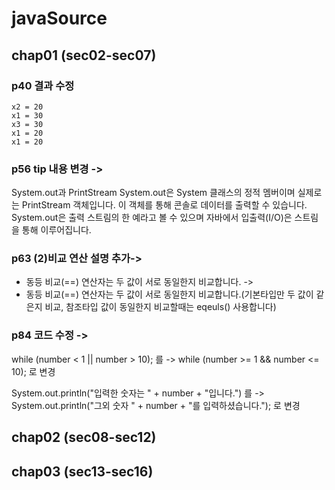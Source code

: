 # javaSource

## chap01 (sec02-sec07)

### p40 결과 수정

    x2 = 20
    x1 = 30
    x3 = 30
    x1 = 20
    x1 = 20

### p56 tip 내용 변경 ->

System.out과 PrintStream
System.out은 System 클래스의 정적 멤버이며 실제로는 PrintStream 객체입니다.
이 객체를 통해 콘솔로 데이터를 출력할 수 있습니다.
System.out은 출력 스트림의 한 예라고 볼 수 있으며 자바에서 입출력(I/O)은 스트림을 통해 이루어집니다.

### p63 (2)비교 연산 설명 추가->

- 동등 비교(==) 연산자는 두 값이 서로 동일한지 비교합니다. ->
- 동등 비교(==) 연산자는 두 값이 서로 동일한지 비교합니다.(기본타입만 두 값이 같은지 비교, 참조타입 값이 동일한지 비교할때는 eqeuls() 사용합니다)

### p84 코드 수정 ->

while (number < 1 || number > 10); 를 ->
while (number >= 1 && number <= 10); 로 변경

System.out.println("입력한 숫자는 " + number + "입니다.") 를 ->
System.out.println("그외 숫자 " + number + "를 입력하셨습니다."); 로 변경

## chap02 (sec08-sec12)

## chap03 (sec13-sec16)
